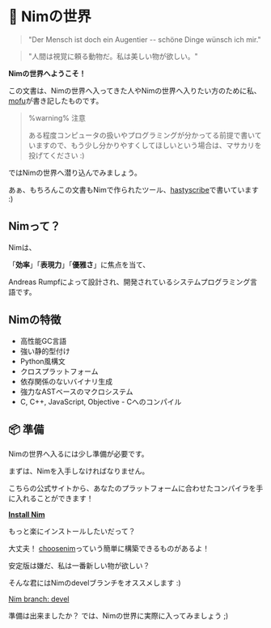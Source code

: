 ﻿# 👑 Nimの世界

> "Der Mensch ist doch ein Augentier -- schöne Dinge wünsch ich mir."

> "人間は視覚に頼る動物だ。私は美しい物が欲しい。"

**Nimの世界へようこそ！**

この文書は、Nimの世界へ入ってきた人やNimの世界へ入りたい方のために私、[mofu](https://twitter.com/mfqn)が書き記したものです。

> %warning%
> 注意
> 
> ある程度コンピュータの扱いやプログラミングが分かってる前提で書いていますので、もう少し分かりやすくしてほしいという場合は、マサカリを投げてください :)

ではNimの世界へ潜り込んでみましょう。

あぁ、もちろんこの文書もNimで作られたツール、[hastyscribe](https://github.com/h3rald/hastyscribe/blob/master/doc/-overview.md)で書いています :)

## Nimって？

Nimは、

「**効率**」「**表現力**」「**優雅さ**」に焦点を当て、

Andreas Rumpfによって設計され、開発されているシステムプログラミング言語です。

## Nimの特徴

- 高性能GC言語
- 強い静的型付け
- Python風構文
- クロスプラットフォーム
- 依存関係のないバイナリ生成
- 強力なASTベースのマクロシステム
- C, C++, JavaScript, Objective - Cへのコンパイル

## 📦 準備

Nimの世界へ入るには少し準備が必要です。

まずは、Nimを入手しなければなりません。

こちらの公式サイトから、あなたのプラットフォームに合わせたコンパイラを手に入れることができます！

[**Install Nim**](https://nim-lang.org/install.html)

もっと楽にインストールしたいだって？

大丈夫！ [choosenim](https://github.com/dom96/choosenim)っていう簡単に構築できるものがあるよ！

安定版は嫌だ、私は一番新しい物が欲しい？

そんな君にはNimのdevelブランチをオススメします :)

[Nim branch: devel](https://github.com/nim-lang/Nim/tree/devel)

準備は出来ましたか？ では、Nimの世界に実際に入ってみましょう ;)